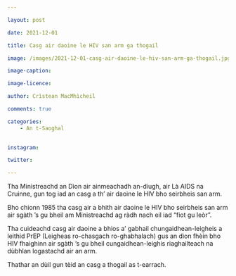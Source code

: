 ```yaml
---

layout: post

date: 2021-12-01

title: Casg air daoine le HIV san arm ga thogail

image: /images/2021-12-01-casg-air-daoine-le-hiv-san-arm-ga-thogail.jpg

image-caption:

image-licence:

author: Crìstean MacMhìcheil

comments: true

categories:
    - An t-Saoghal
  

instagram:

twitter:

---
```


Tha Ministreachd an Dìon air ainmeachadh an-diugh, air Là AIDS na Cruinne, gun tog iad an casg a th’ air daoine le HIV bho seirbheis san arm.

<!--more-->

Bho chionn 1985 tha casg air a bhith air daoine le HIV bho seirbheis san arm air sgàth ’s gu bheil am Ministreachd ag ràdh nach eil iad “fiot gu leòr”.

Tha cuideachd casg air daoine a bhios a’ gabhail chungaidhean-leigheis a leithid PrEP (Leigheas ro-chasgach ro-ghabhalach) gus an dìon fhèin bho HIV fhaighinn air sgàth ’s gu bheil cungaidhean-leighis riaghailteach na dùbhlan logastachd air an arm.

Thathar an dùil gun tèid an casg a thogail as t-earrach.
